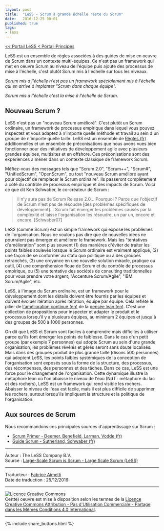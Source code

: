 ```yaml
---
layout: post
title:  "LeSS - Scrum à grande échelle reste du Scrum"
date:   2016-12-25 00:01
published: true
tags:
- less
---
```


[<< Portail LeSS < Portail Principes](http://www.les-traducteurs-agiles.org/2016/12/28/less-portail-principes.html)

LeSS est un ensemble de règles associées à des guides de mise en oeuvre de Scrum dans un contexte multi-équipes. Ce n'est pas un framework qui met en oeuvre Scrum au niveau de l'équipe puis ajoute des processus de mise à l'échelle, c'est plutôt Scrum mis à l'échelle sur tous les niveaux.

_Scrum mis à l'échelle n'est pas un framework spécialement mis à l'échelle qui en arrive à implanter "Scrum dans chaque équipe"._

_Scrum mis à l'échelle c'est la mise à l'échelle de Scrum._

## Nouveau Scrum ?

LeSS n'est pas un "nouveau Scrum amélioré". C'est plutôt un Scrum ordinaire, un framework de processus empirique dans lequel vous pouvez inspectez et vous adaptez à n'importe quelle méthode et travail au sein d'un groupe de n'importe quelle taille. LeSS est un ensemble de [Règles (fr)](http://www.les-traducteurs-agiles.org/2016/12/19/less-les-regles.html) additionnelles et un ensemble de préconisations que nous avons vues bien fonctionner pour des initiatives de développement agile avec plusieurs grandes équipes, multisites et en offshore. Ces préconisations sont des expériences à mener dans un contexte classique de framework Scrum.

Méfiez-vous des messages tels que "Scrum 2.0", "Scrum++", "Scrum#", "UnifiedScrum", "OpenScrum", ou tout "nouveau Scrum amélioré ayant pour objectif de remplacer le Scrum ordinaire". Ils passeront complètement à côté du contrôle de processus empirique et des impacts de Scrum. Voici ce que dit Ken Schwaber, le co-créateur de Scrum :

>Il n'y aura pas de Scrum Release 2.0... Pourquoi ? Parce que l'objectif de Scrum n'est pas de résoudre [des problèmes spécifiques de développement]... Scrum fait émerger les problèmes causés par la complexité et laisse l'organisation les résoudre, un par un, encore et encore.
[Schwaber07]

LeSS (comme Scrum) est un simple framework qui expose les problèmes de l'organisation. Nous ne voulons pas dire que de nouvelles idées ne pourraient pas émerger et améliorer le framework. Mais les "tentatives d'amélioration" sont plus souvent (1) des manières d'éviter de traiter les points faibles soulevés lorsque le Scrum ordinaire est vraiment appliqué, (2) une façon de se conformer au statu quo politique ou à des groupes retranchés, (3) une croyance en une nouvelle solution miracle, pratique ou outil, (4) une compréhension floue de Scrum et du contrôle de processus empirique, ou (5) une tentative des sociétés de consulting traditionnelles pour vous prendre votre argent, "Accenture Scrum/Agile", "IBM Scrum/Agile", etc.

LeSS, à l'image du Scrum ordinaire, est un framework pour le développement dont les détails doivent être fournis par les équipes et doivent évoluer itération après itération, équipe par équipe. Cela reflète le pilier de [l'amélioration continue (en)](http://less.works/less/principles/continuous-improvement-towards-perfection.html) de la [pensée lean (en)](http://less.works/less/principles/lean-thinking.html). C'est une collection de propositions pour inspecter et adapter le produit et le processus lorsqu'il y a plusieurs équipes, au minimum 2 équipes et jusqu'à des groupes de 500 à 1000 personnes.

On dit que LeSS et Scrum sont faciles à comprendre mais difficiles à utiliser parce qu'ils font émerger les points de faiblesse. Dans le cas d'un petit groupe (par exemple 7 personnes) qui adopte Scrum au sein d'une grande organisation, les problèmes révélés et gérés seront sans doute localisés. Mais dans des groupes produit de plus grande taille (disons 500 personnes) qui adoptent LeSS, les points faibles systémiques de la conception de l'organisation sont exposés sous la forme de la structure, des processus, des récompenses, des personnes et des tâches. Dans ce cas, LeSS est une force pour le changement de l'organisation. Cette dynamique illustre la métaphore lean où l'on abaisse le niveau de l'eau (NdT : métaphore du lac et des rochers), LeSS est un framework qui rend visible les rochers. Abaisser le niveau de l'eau est facile, mais il est plus difficile de supprimer les rochers, surtout lorsqu'ils impliquent la structure et la politique de l'organisation.

## Aux sources de Scrum

Nous recommandons ces principales sources d'apprentissage sur Scrum :

* [Scrum Primer - Deemer, Benefield, Larman, Vodde (fr)](http://scrumprimer.org/primers/fr_scrumprimer20.pdf)
* [Guide Scrum - Sutherland, Schwaber (fr)](http://www.les-traducteurs-agiles.org/2017/11/12/guide-scrum-novembre-2017.html)


---
Auteur : The LeSS Company B.V.  
Source : [Large-Scale Scrum is Scrum - Large Scale Scrum (LeSS)](http://less.works/less/principles/large_scale_scrum_is_scrum.html)  

---
Traducteur : [Fabrice Aimetti](http://www.fabrice-aimetti.fr/)  
Date de traduction : 25/12/2016  

---

<a rel="license" href="http://creativecommons.org/licenses/by-nc-sa/4.0/"><img alt="Licence Creative Commons" style="border-width:0" src="http://i.creativecommons.org/l/by-nc-sa/4.0/88x31.png" /></a><br />Ce(tte) oeuvre est mise à disposition selon les termes de la <a rel="license" href="http://creativecommons.org/licenses/by-nc-sa/4.0/">Licence Creative Commons Attribution - Pas d'Utilisation Commerciale - Partage dans les Mêmes Conditions 4.0 International</a>.

---

{% include share_buttons.html %}
